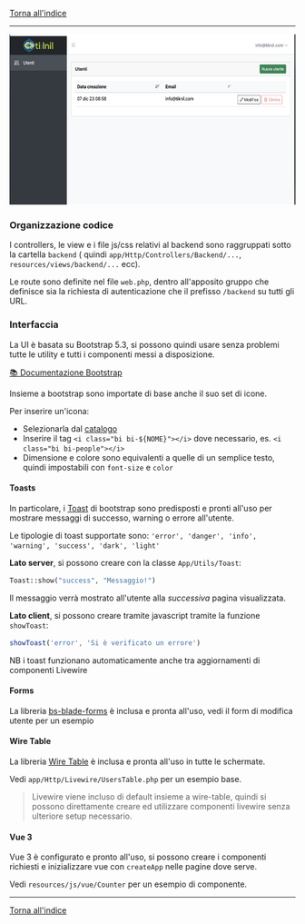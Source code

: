 [Torna all'indice](README.md)

----

<p align="center">
<a href="images/backend.png" target="_blank"><img src="images/backend.png" height="300" alt="Login screenshot"></a>
</p>

### Organizzazione codice

I controllers, le view e i file js/css relativi al backend sono raggruppati sotto la cartella `backend` (
quindi `app/Http/Controllers/Backend/...`, `resources/views/backend/...` ecc).

Le route sono definite nel file `web.php`, dentro all'apposito gruppo che definisce sia la richiesta di autenticazione
che il prefisso `/backend` su tutti gli URL.

### Interfaccia

La UI è basata su Bootstrap 5.3, si possono quindi usare senza problemi tutte le utility e tutti i componenti messi a
disposizione.

[📚 Documentazione Bootstrap](https://getbootstrap.com/docs/5.3)

Insieme a bootstrap sono importate di base anche il suo set di icone.

Per inserire un'icona:

- Selezionarla dal [catalogo](https://icons.getbootstrap.com/)
- Inserire il tag `<i class="bi bi-${NOME}"></i>` dove necessario, es. `<i class="bi bi-people"></i>`
- Dimensione e colore sono equivalenti a quelle di un semplice testo, quindi impostabili con `font-size` e `color`

#### Toasts

In particolare, i [Toast](https://getbootstrap.com/docs/5.3) di bootstrap sono predisposti e pronti all'uso per mostrare
messaggi di successo, warning o errore all'utente.

Le tipologie di toast supportate sono: `'error', 'danger', 'info', 'warning', 'success', 'dark', 'light'`

**Lato server**, si possono creare con la classe `App/Utils/Toast`:

```php
Toast::show("success", "Messaggio!")
```

Il messaggio verrà mostrato all'utente alla *successiva* pagina visualizzata.

**Lato client**, si possono creare tramite javascript tramite la funzione `showToast`:

```js
showToast('error', 'Si è verificato un errore')
```

NB i toast funzionano automaticamente anche tra aggiornamenti di componenti Livewire

#### Forms

La libreria [bs-blade-forms](https://github.com/tiknil/wire-table) è inclusa e pronta all'uso, vedi il form di modifica
utente per un esempio

#### Wire Table

La libreria [Wire Table](https://github.com/tiknil/wire-table) è inclusa e pronta all'uso in
tutte le schermate.

Vedi `app/Http/Livewire/UsersTable.php` per un esempio base.

> Livewire viene incluso di default insieme a wire-table, quindi si possono direttamente creare ed utilizzare componenti
> livewire senza ulteriore setup necessario.

#### Vue 3

Vue 3 è configurato e pronto all'uso, si possono creare i componenti richiesti e inizializzare vue
con `createApp` nelle pagine dove serve.

Vedi `resources/js/vue/Counter` per un esempio di componente.


----

[Torna all'indice](README.md)
